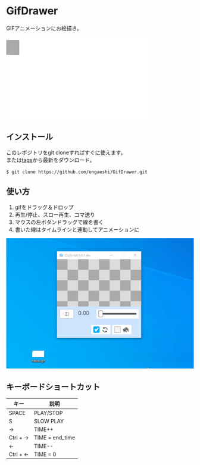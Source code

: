 # GifDrawer
GIFアニメーションにお絵描き。

![hello_with_draw.gif](resource/hello_with_draw.gif)

## インストール
このレポジトリをgit cloneすればすぐに使えます。  
または[tags](https://github.com/ongaeshi/GifDrawer/tags)から最新をダウンロード。

```
$ git clone https://github.com/ongaeshi/GifDrawer.git
```

## 使い方
1. gifをドラッグ＆ドロップ
2. 再生/停止、スロー再生、コマ送り
3. マウスの左ボタンドラッグで線を書く
4. 書いた線はタイムラインと連動してアニメーションに

![hello_with_draw_making.gif](resource/hello_with_draw_making.gif)

## キーボードショートカット
|  キー  | 説明  |
| ---- | ---- |
|  SPACE  |  PLAY/STOP  |
|  S      | SLOW PLAY |
|  →      |  TIME++  |
|  Ctrl + → |  TIME = end_time  |
|  ←      |  TIME--   |
|  Ctrl + ← |  TIME = 0  |